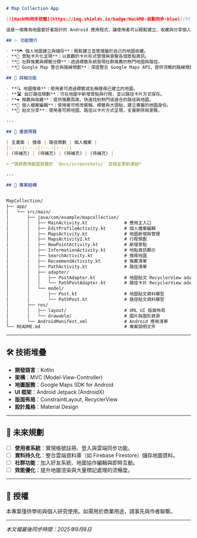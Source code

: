 ```markdown
# Map Collection App

[![HackMD同步狀態](https://img.shields.io/badge/HackMD-自動同步-blue)](https://hackmd.io/SkYMpwQvex)

這是一個專為地圖愛好者設計的 Android 應用程式，讓使用者可以輕鬆建立、收藏與分享個人化的地圖與行程。本文檔透過 GitHub Actions 自動同步至 HackMD。

## ✨ 功能簡介

- **🗺️ 個人地圖建立與儲存**：輕鬆建立並管理屬於自己的地圖收藏。
- **📍 景點卡片化呈現**：以直觀的卡片形式管理與瀏覽各個景點資訊。
- **👥 社群推薦與標籤分類**：透過標籤系統發現社群推薦的熱門地圖與路徑。
- **🧭 Google Map 整合與路線規劃**：深度整合 Google Maps API，提供流暢的路線規劃功能。

## 🚀 詳細功能

- **🔍 地圖搜尋**：使用者可透過標籤或名稱搜尋已建立的地圖。
- **🛣️ 自訂路徑規劃**：可在地圖中新增景點與行程，並以路徑卡片方式保存。
- **❤️ 推薦與收藏**：提供推薦頁面，快速找到熱門或適合的路徑與地圖。
- **👤 個人檔案編輯**：使用者可修改暱稱、標籤與大頭貼，建立專屬的地圖身份。
- **📝 貼文分享**：使用者可將地圖、路徑以卡片方式呈現，支援刪除與瀏覽。

---

## 📱 畫面預覽

| 主畫面 | 搜尋 | 路徑規劃 | 個人檔案 |
|:---:|:---:|:---:|:---:|
| (待補充) | (待補充) | (待補充) | (待補充) |

> *請將應用截圖放置於 `docs/screenshots/` 目錄並更新連結*

---

## 📁 專案結構


MapCollection/
├── app/
│   └── src/main/
│       ├── java/com/example/mapcollection/
│       │   ├── MainActivity.kt              # 應用主入口
│       │   ├── EditProfileActivity.kt       # 個人檔案編輯
│       │   ├── MapsActivity.kt              # 地圖新增與管理
│       │   ├── MapsActivity2.kt             # 行程規劃
│       │   ├── NewPointActivity.kt          # 新增景點
│       │   ├── InformationActivity.kt       # 地點資訊顯示
│       │   ├── SearchActivity.kt            # 搜尋地圖
│       │   ├── RecommendActivity.kt         # 推薦清單
│       │   ├── PathActivity.kt              # 路徑清單
│       │   ├── adapter/
│       │   │   ├── PostAdapter.kt           # 地圖貼文 RecyclerView adapter
│       │   │   └── PathPostAdapter.kt       # 路徑卡片 RecyclerView adapter
│       │   └── model/
│       │       ├── Post.kt                  # 地圖貼文資料模型
│       │       └── PathPost.kt              # 路徑貼文資料模型
│       ├── res/
│       │   ├── layout/                      # XML UI 版面佈局
│       │   └── drawable/                    # 圖片與圖形資源
│       └── AndroidManifest.xml              # Android 應用清單
└── README.md                                # 專案說明文件
```

---

## 🛠️ 技術堆疊

- **開發語言**：Kotlin
- **架構**：MVC (Model-View-Controller)
- **地圖服務**：Google Maps SDK for Android
- **UI 框架**：Android Jetpack (AndroidX)
- **版面佈局**：ConstraintLayout, RecyclerView
- **設計風格**：Material Design

---

## 🔮 未來規劃

- [ ] **使用者系統**：實現帳號註冊、登入與雲端同步功能。
- [ ] **資料持久化**：整合雲端資料庫（如 Firebase Firestore）儲存地圖資料。
- [ ] **社群功能**：加入好友系統、地圖協作編輯與即時互動。
- [ ] **效能優化**：提升地圖渲染與大量標記處理的流暢度。

---

## 📄 授權

本專案僅供學術與個人研究使用。如需用於商業用途，請事先與作者聯繫。

---

*本文檔最後同步時間：2025年9月8日*
```

